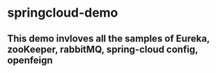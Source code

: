 # springcloud-demo

## This demo invloves all the samples of Eureka, zooKeeper, rabbitMQ, spring-cloud config, openfeign
